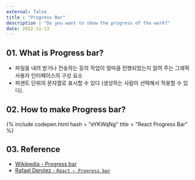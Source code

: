 ```yaml
---
external: false
title : "Progress Bar"
description : "Do you want to show the progress of the work?"
date: 2022-11-13
---
```


## 01. What is Progress bar?

- 파일을 내려 받거나 전송하는 등의 작업이 얼마큼 진행되었는지 알려 주는 그래픽 사용자 인터페이스의 구성 요소
- 퍼센트 단위의 문자열로 표시할 수 있다 (생성하는 사람이 선택해서 적용할 수 있다).

## 02. How to make Progress bar?

{% include codepen.html hash = "eYKWqNg" title = "React Progress Bar" %}

## 03. Reference

- [Wikipedia - Progress bar](https://en.wikipedia.org/wiki/Progress_bar)
- [Rafael Derolez - `React — Progress bar`](https://codepen.io/rafaelderolez/pen/PzQWQy)